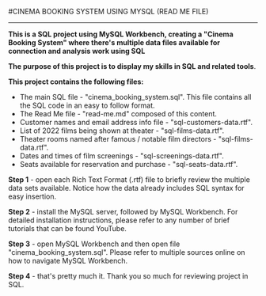 #CINEMA BOOKING SYSTEM USING MYSQL (READ ME FILE)
___

**This is a SQL project using MySQL Workbench, creating a "Cinema Booking System" where there's multiple data files available for connection and analysis work using SQL**

**The purpose of this project is to display my skills in SQL and related tools**.

**This project contains the following files:**

* The main SQL file - "cinema_booking_system.sql".  This file contains all the SQL code in an easy to follow format.  
* The Read Me file - "read-me.md" composed of this content. 
* Customer names and email address info file - "sql-customers-data.rtf".
* List of 2022 films being shown at theater - "sql-films-data.rtf".
* Theater rooms named after famous / notable film directors - "sql-films-data.rtf". 
* Dates and times of film screenings - "sql-screenings-data.rtf". 
* Seats available for reservation and purchase - "sql-seats-data.rtf".


**Step 1** - open each Rich Text Format (.rtf) file to briefly review the multiple data sets available.  Notice how the data already includes SQL syntax for easy insertion.  

**Step 2** - install the MySQL server, followed by MySQL Workbench.  For detailed installation instructions, please refer to any number of brief tutorials that can be found YouTube.

**Step 3** - open MySQL Workbench and then open file "cinema_booking_system.sql".  Please refer to multiple sources online on how to navigate MySQL Workbench.

**Step 4** - that's pretty much it.  Thank you so much for reviewing project in SQL.  








